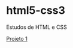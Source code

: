 # html5-css3
Estudos de HTML e CSS


<a href="https://binholoureiro.github.io/html5-css3/" target="_blank">Projeto 1</a>